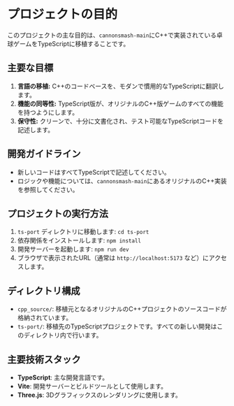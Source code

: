 # プロジェクトの目的

このプロジェクトの主な目的は、`cannonsmash-main`にC++で実装されている卓球ゲームをTypeScriptに移植することです。

## 主要な目標

1.  **言語の移植:** C++のコードベースを、モダンで慣用的なTypeScriptに翻訳します。
2.  **機能の同等性:** TypeScript版が、オリジナルのC++版ゲームのすべての機能を持つようにします。
3.  **保守性:** クリーンで、十分に文書化され、テスト可能なTypeScriptコードを記述します。

## 開発ガイドライン

*   新しいコードはすべてTypeScriptで記述してください。
*   ロジックや機能については、`cannonsmash-main`にあるオリジナルのC++実装を参照してください。

## プロジェクトの実行方法

1.  `ts-port` ディレクトリに移動します: `cd ts-port`
2.  依存関係をインストールします: `npm install`
3.  開発サーバーを起動します: `npm run dev`
4.  ブラウザで表示されたURL（通常は `http://localhost:5173` など）にアクセスします。

## ディレクトリ構成

-   `cpp_source/`: 移植元となるオリジナルのC++プロジェクトのソースコードが格納されています。
-   `ts-port/`: 移植先のTypeScriptプロジェクトです。すべての新しい開発はこのディレクトリ内で行います。

## 主要技術スタック

-   **TypeScript**: 主な開発言語です。
-   **Vite**: 開発サーバーとビルドツールとして使用します。
-   **Three.js**: 3Dグラフィックスのレンダリングに使用します。
